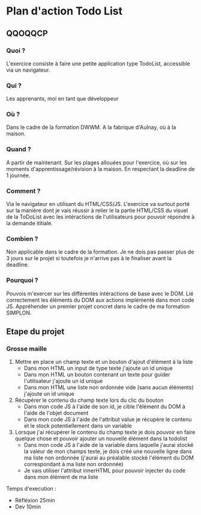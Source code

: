 # Plan d'action Todo List

## QQOQQCP

### Quoi ? 
L'exercice consiste à faire une petite application type TodoList, accessible via un navigateur.

### Qui ? 
Les apprenants, moi en tant que développeur

### Où ? 
Dans le cadre de la formation DWWM. A la fabrique d'Aulnay, où à la maison.

### Quand ? 
A partir de maintenant. Sur les plages allouées pour l'exercice, où sur les moments d'apprentissage/révision à la maison. En respectant la deadline de 1 journée. 

### Comment ? 
Via le navigateur en utilisant du HTML/CSS/JS. L'exercice va surtout porté sur la manière dont je vais réussir à relier le la partie HTML/CSS du visuel de la ToDoList avec les intéractions de l'utilisateurs pour pouvoir répondre à la demande ititiale.

### Combien ? 
Non applicable dans le cadre de la formation. Je ne dois pas passer plus de 3 jours sur le projet si toutefois je n'arrive pas à le finaliser avant la deadline.

### Pourquoi ? 
Pouvois m'exercer sur les différentes intéractions de base avec le DOM. 
Lié correctement les éléments du DOM aux actions implémenté dans mon code JS.
Appréhender un premier projet concret dans le cadre de ma formation SIMPLON.


## Etape du projet

### Grosse maille
1. Mettre en place un champ texte et un bouton d'ajout d'élément à la liste
   * Dans mon HTML un input de type texte j'ajoute un id unique
   * Dans mon HTML un bouton contenant un texte pour guider l'utilisateur j'ajoute un id unique
   * Dans mon HTML une liste non ordonnée vide (sans aucun éléments) j'ajoute un id unique
2. Récupérer le contenu du champ texte lors du clic du bouton
   * Dans mon code JS à l'aide de son id, je cible l'élément du DOM à l'aide de l'objet document
   * Dans mon code JS à l'aide de l'attribut value je récupère le contenu et le stock potentiellement dans un variable
3. Lorsque j'ai récupérer le contenu du champ texte je dois pouvoir en faire quelque chose et pouvoir ajouter un nouvelle élément dans la todolist
   * Dans mon code JS à l'aide de la variable dans laquelle j'aurai stocké la valeur de mon champs texte, je dois créé une nouvelle ligne dans ma liste non ordonnée (j'aurai au préalable stocké l'élément du DOM correspondant à ma liste non ordonnée)
   * Je vais utiliser l'attribut innerHTML pour pouvoir injecter du code dans mon élément de ma liste

Temps d'execution : 
- Réfléxion 25min
- Dev 10min


